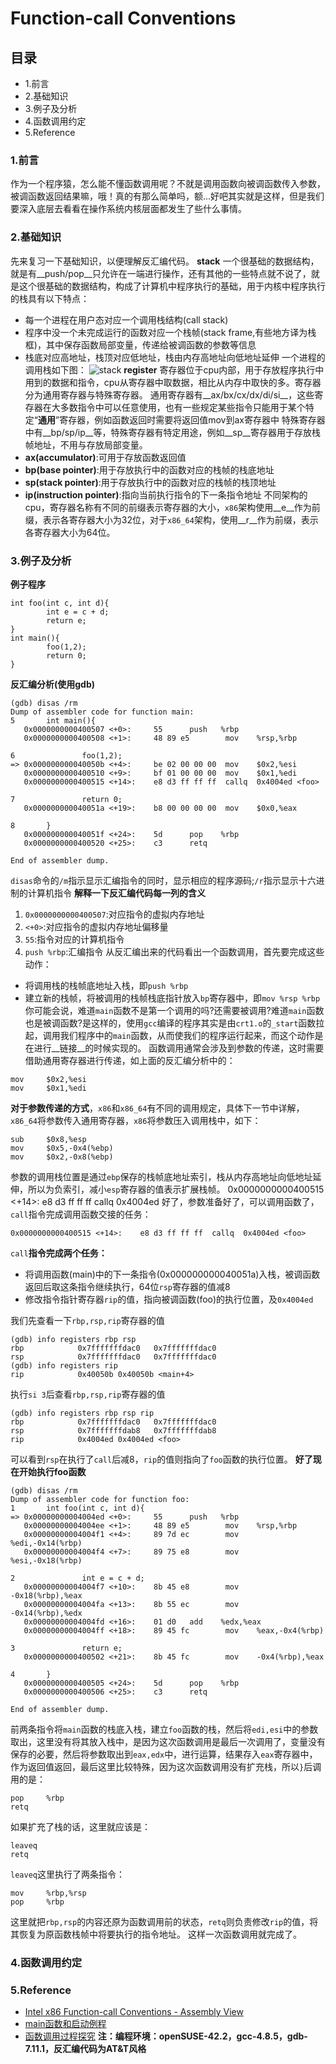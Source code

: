 # Function-call Conventions
## 目录
- 1.前言
- 2.基础知识
- 3.例子及分析
- 4.函数调用约定
- 5.Reference
### 1.前言
作为一个程序猿，怎么能不懂函数调用呢？不就是调用函数向被调函数传入参数，被调函数返回结果嘛，哦！真的有那么简单吗，额...好吧其实就是这样，但是我们要深入底层去看看在操作系统内核层面都发生了些什么事情。
### 2.基础知识
先来复习一下基础知识，以便理解反汇编代码。
__stack__
一个很基础的数据结构，就是有__push/pop__只允许在一端进行操作，还有其他的一些特点就不说了，就是这个很基础的数据结构，构成了计算机中程序执行的基础，用于内核中程序执行的栈具有以下特点：
- 每一个进程在用户态对应一个调用栈结构(call stack)
- 程序中没一个未完成运行的函数对应一个栈帧(stack frame,有些地方译为栈框)，其中保存函数局部变量，传递给被调函数的参数等信息
- 栈底对应高地址，栈顶对应低地址，栈由内存高地址向低地址延伸
一个进程的调用栈如下图：
![stack](./Images/stack.png)
__register__
寄存器位于cpu内部，用于存放程序执行中用到的数据和指令，cpu从寄存器中取数据，相比从内存中取快的多。寄存器分为通用寄存器与特殊寄存器。
通用寄存器有__ax/bx/cx/dx/di/si__，这些寄存器在大多数指令中可以任意使用，也有一些规定某些指令只能用于某个特定“__通用__”寄存器，例如函数返回时需要将返回值mov到ax寄存器中
特殊寄存器中有__bp/sp/ip__等，特殊寄存器有特定用途，例如__sp__寄存器用于存放栈帧地址，不用与存放局部变量。
- __ax(accumulator)__:可用于存放函数返回值
- __bp(base pointer)__:用于存放执行中的函数对应的栈帧的栈底地址
- __sp(stack pointer)__:用于存放执行中的函数对应的栈帧的栈顶地址
- __ip(instruction pointer)__:指向当前执行指令的下一条指令地址
不同架构的cpu，寄存器名称有不同的前缀表示寄存器的大小，`x86`架构使用__e__作为前缀，表示各寄存器大小为32位，对于`x86_64`架构，使用__r__作为前缀，表示各寄存器大小为64位。
### 3.例子及分析
__例子程序__
```
int foo(int c, int d){
        int e = c + d;
        return e;
}
int main(){
        foo(1,2);
        return 0;
}
```
__反汇编分析(使用gdb)__
```
(gdb) disas /rm
Dump of assembler code for function main:
5       int main(){
   0x0000000000400507 <+0>:     55      push   %rbp
   0x0000000000400508 <+1>:     48 89 e5        mov    %rsp,%rbp

6               foo(1,2);
=> 0x000000000040050b <+4>:     be 02 00 00 00  mov    $0x2,%esi
   0x0000000000400510 <+9>:     bf 01 00 00 00  mov    $0x1,%edi
   0x0000000000400515 <+14>:    e8 d3 ff ff ff  callq  0x4004ed <foo>

7               return 0;
   0x000000000040051a <+19>:    b8 00 00 00 00  mov    $0x0,%eax

8       }
   0x000000000040051f <+24>:    5d      pop    %rbp
   0x0000000000400520 <+25>:    c3      retq   

End of assembler dump.
```
`disas`命令的`/m`指示显示汇编指令的同时，显示相应的程序源码;`/r`指示显示十六进制的计算机指令
__解释一下反汇编代码每一列的含义__
1. `0x0000000000400507`:对应指令的虚拟内存地址
2. `<+0>`:对应指令的虚拟内存地址偏移量
3. `55`:指令对应的计算机指令
4. `push %rbp`:汇编指令
从反汇编出来的代码看出一个函数调用，首先要完成这些动作：
- 将调用栈的栈帧底地址入栈，即`push %rbp`
- 建立新的栈帧，将被调用的栈帧栈底指针放入`bp`寄存器中，即`mov %rsp %rbp`
你可能会说，难道`main`函数不是第一个调用的吗?还需要被调用?难道`main`函数也是被调函数?是这样的，使用`gcc`编译的程序其实是由`crt1.o`的`_start`函数拉起，调用我们程序中的`main`函数，从而使我们的程序运行起来，而这个动作是在进行__链接__的时候实现的。
函数调用通常会涉及到参数的传递，这时需要借助通用寄存器进行传递，如上面的反汇编分析中的：
```
mov     $0x2,%esi
mov     $0x1,%edi
```
__对于参数传递的方式__，`x86`和`x86_64`有不同的调用规定，具体下一节中详解，`x86_64`将参数传入通用寄存器，`x86`将参数压入调用栈中，如下：
```
sub     $0x8,%esp
mov     $0x5,-0x4(%ebp)
mov     $0x2,-0x8(%ebp)
```
参数的调用栈位置是通过`ebp`保存的栈帧底地址索引，栈从内存高地址向低地址延伸，所以为负索引，减小`esp`寄存器的值表示扩展栈帧。   0x0000000000400515 <+14>:    e8 d3 ff ff ff  callq  0x4004ed <foo>
好了，参数准备好了，可以调用函数了，`call`指令完成调用函数交接的任务：
```
0x0000000000400515 <+14>:    e8 d3 ff ff ff  callq  0x4004ed <foo>
```
`call`__指令完成两个任务：__
- 将调用函数(main)中的下一条指令(0x000000000040051a)入栈，被调函数返回后取这条指令继续执行，64位`rsp`寄存器的值减8
- 修改指令指针寄存器`rip`的值，指向被调函数(foo)的执行位置，及`0x4004ed`

我们先查看一下`rbp,rsp,rip`寄存器的值
```
(gdb) info registers rbp rsp
rbp            0x7fffffffdac0   0x7fffffffdac0
rsp            0x7fffffffdac0   0x7fffffffdac0
(gdb) info registers rip
rip            0x40050b 0x40050b <main+4>
```
执行`si 3`后查看`rbp,rsp,rip`寄存器的值
```
(gdb) info registers rbp rsp rip
rbp            0x7fffffffdac0   0x7fffffffdac0
rsp            0x7fffffffdab8   0x7fffffffdab8
rip            0x4004ed 0x4004ed <foo>
```
可以看到`rsp`在执行了`call`后减8，`rip`的值则指向了`foo`函数的执行位置。
__好了现在开始执行foo函数__
```
(gdb) disas /rm
Dump of assembler code for function foo:
1       int foo(int c, int d){
=> 0x00000000004004ed <+0>:     55      push   %rbp
   0x00000000004004ee <+1>:     48 89 e5        mov    %rsp,%rbp
   0x00000000004004f1 <+4>:     89 7d ec        mov    %edi,-0x14(%rbp)
   0x00000000004004f4 <+7>:     89 75 e8        mov    %esi,-0x18(%rbp)

2               int e = c + d;
   0x00000000004004f7 <+10>:    8b 45 e8        mov    -0x18(%rbp),%eax
   0x00000000004004fa <+13>:    8b 55 ec        mov    -0x14(%rbp),%edx
   0x00000000004004fd <+16>:    01 d0   add    %edx,%eax
   0x00000000004004ff <+18>:    89 45 fc        mov    %eax,-0x4(%rbp)

3               return e;
   0x0000000000400502 <+21>:    8b 45 fc        mov    -0x4(%rbp),%eax

4       }
   0x0000000000400505 <+24>:    5d      pop    %rbp
   0x0000000000400506 <+25>:    c3      retq   

End of assembler dump.
```
前两条指令将`main`函数的栈底入栈，建立`foo`函数的栈，然后将`edi,esi`中的参数取出，这里没有将其放入栈中，是因为这次函数调用是最后一次调用了，变量没有保存的必要，然后将参数取出到`eax,edx`中，进行运算，结果存入`eax`寄存器中，作为返回值返回，最后这里比较特殊，因为这次函数调用没有扩充栈，所以`}`后调用的是：
```
pop     %rbp
retq
```
如果扩充了栈的话，这里就应该是：
```
leaveq
retq
```
`leaveq`这里执行了两条指令：
```
mov     %rbp,%rsp
pop     %rbp
```
这里就把`rbp,rsp`的内容还原为函数调用前的状态，`retq`则负责修改`rip`的值，将其恢复为原函数栈帧中将要执行的指令地址。
这样一次函数调用就完成了。
### 4.函数调用约定

### 5.Reference
- [Intel x86 Function-call Conventions - Assembly View](http://www.unixwiz.net/techtips/win32-callconv-asm.html)
- [main函数和启动例程](http://docs.linuxtone.org/ebooks/C&CPP/c/ch19s02.html)
- [函数调用过程探究](http://www.cnblogs.com/bangerlee/archive/2012/05/22/2508772.html)
__注：编程环境：openSUSE-42.2，gcc-4.8.5，gdb-7.11.1，反汇编代码为AT&T风格__
